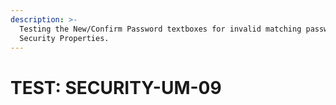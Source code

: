 ```yaml
---
description: >-
  Testing the New/Confirm Password textboxes for invalid matching passwords from
  Security Properties.
---
```


# TEST: SECURITY-UM-09

